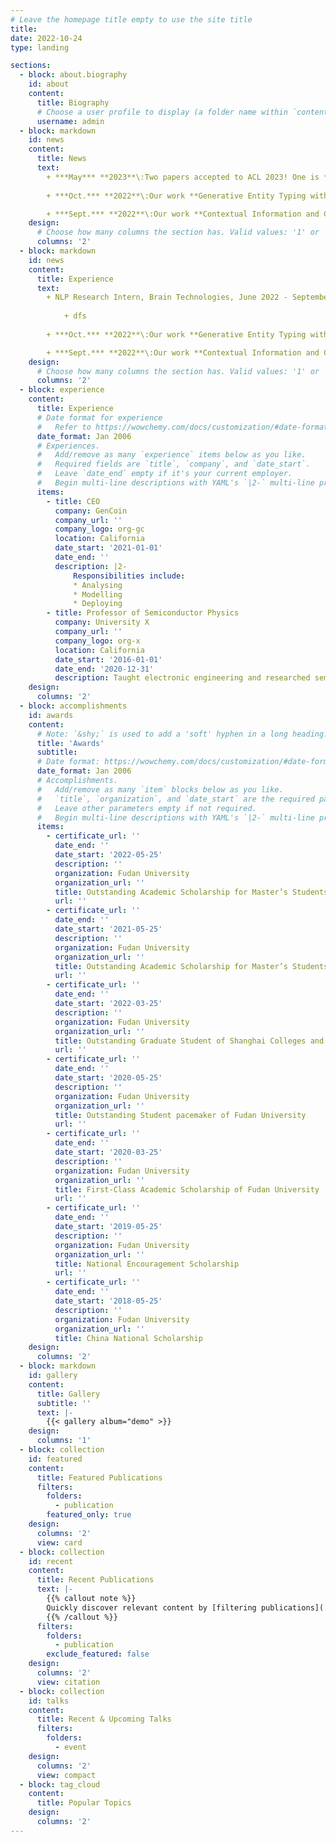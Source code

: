 ```yaml
---
# Leave the homepage title empty to use the site title
title:
date: 2022-10-24
type: landing

sections:
  - block: about.biography
    id: about
    content:
      title: Biography
      # Choose a user profile to display (a folder name within `content/authors/`)
      username: admin
  - block: markdown
    id: news
    content:
      title: News
      text: 
        + ***May*** **2023**\:Two papers accepted to ACL 2023! One is **Coscript** on constraint language planning, and the other is **KPCE** on concept extraction through the lens of a Structural Causal Model.  
        
        + ***Oct.*** **2022**\:Our work **Generative Entity Typing with Curriculum Learning** got accepted at EMNLP 2022!

        + ***Sept.*** **2022**\:Our work **Contextual Information and Commonsense Based Prompt for Emotion Recognition in Conversation** has been reported in the ECML PKDD 2022 online!
    design:
      # Choose how many columns the section has. Valid values: '1' or '2'.
      columns: '2'
  - block: markdown
    id: news
    content:
      title: Experience
      text: 
        + NLP Research Intern, Brain Technologies, June 2022 - September 2022  
            
            + dfs
        
        + ***Oct.*** **2022**\:Our work **Generative Entity Typing with Curriculum Learning** got accepted at EMNLP 2022!

        + ***Sept.*** **2022**\:Our work **Contextual Information and Commonsense Based Prompt for Emotion Recognition in Conversation** has been reported in the ECML PKDD 2022 online!
    design:
      # Choose how many columns the section has. Valid values: '1' or '2'.
      columns: '2'
  - block: experience
    content:
      title: Experience
      # Date format for experience
      #   Refer to https://wowchemy.com/docs/customization/#date-format
      date_format: Jan 2006
      # Experiences.
      #   Add/remove as many `experience` items below as you like.
      #   Required fields are `title`, `company`, and `date_start`.
      #   Leave `date_end` empty if it's your current employer.
      #   Begin multi-line descriptions with YAML's `|2-` multi-line prefix.
      items:
        - title: CEO
          company: GenCoin
          company_url: ''
          company_logo: org-gc
          location: California
          date_start: '2021-01-01'
          date_end: ''
          description: |2-
              Responsibilities include:
              * Analysing
              * Modelling
              * Deploying
        - title: Professor of Semiconductor Physics
          company: University X
          company_url: ''
          company_logo: org-x
          location: California
          date_start: '2016-01-01'
          date_end: '2020-12-31'
          description: Taught electronic engineering and researched semiconductor physics.
    design:
      columns: '2'
  - block: accomplishments
    id: awards
    content:
      # Note: `&shy;` is used to add a 'soft' hyphen in a long heading.
      title: 'Awards'
      subtitle:
      # Date format: https://wowchemy.com/docs/customization/#date-format
      date_format: Jan 2006
      # Accomplishments.
      #   Add/remove as many `item` blocks below as you like.
      #   `title`, `organization`, and `date_start` are the required parameters.
      #   Leave other parameters empty if not required.
      #   Begin multi-line descriptions with YAML's `|2-` multi-line prefix.
      items:
        - certificate_url: ''
          date_end: ''
          date_start: '2022-05-25'
          description: ''
          organization: Fudan University
          organization_url: ''
          title: Outstanding Academic Scholarship for Master’s Students
          url: ''
        - certificate_url: ''
          date_end: ''
          date_start: '2021-05-25'
          description: ''
          organization: Fudan University
          organization_url: ''
          title: Outstanding Academic Scholarship for Master’s Students
          url: ''
        - certificate_url: ''
          date_end: ''
          date_start: '2022-03-25'
          description: ''
          organization: Fudan University
          organization_url: ''
          title: Outstanding Graduate Student of Shanghai Colleges and University
          url: ''
        - certificate_url: ''
          date_end: ''
          date_start: '2020-05-25'
          description: ''
          organization: Fudan University
          organization_url: ''
          title: Outstanding Student pacemaker of Fudan University
          url: ''
        - certificate_url: ''
          date_end: ''
          date_start: '2020-03-25'
          description: ''
          organization: Fudan University
          organization_url: ''
          title: First-Class Academic Scholarship of Fudan University
          url: ''
        - certificate_url: ''
          date_end: ''
          date_start: '2019-05-25'
          description: ''
          organization: Fudan University
          organization_url: ''
          title: National Encouragement Scholarship
          url: ''
        - certificate_url: ''
          date_end: ''
          date_start: '2018-05-25'
          description: ''
          organization: Fudan University
          organization_url: ''
          title: China National Scholarship
    design:
      columns: '2'
  - block: markdown
    id: gallery
    content:
      title: Gallery
      subtitle: ''
      text: |-
        {{< gallery album="demo" >}}
    design:
      columns: '1'
  - block: collection
    id: featured
    content:
      title: Featured Publications
      filters:
        folders:
          - publication
        featured_only: true
    design:
      columns: '2'
      view: card
  - block: collection
    id: recent
    content:
      title: Recent Publications
      text: |-
        {{% callout note %}}
        Quickly discover relevant content by [filtering publications](./publication/).
        {{% /callout %}}
      filters:
        folders:
          - publication
        exclude_featured: false
    design:
      columns: '2'
      view: citation
  - block: collection
    id: talks
    content:
      title: Recent & Upcoming Talks
      filters:
        folders:
          - event
    design:
      columns: '2'
      view: compact
  - block: tag_cloud
    content:
      title: Popular Topics
    design:
      columns: '2'
---
```

